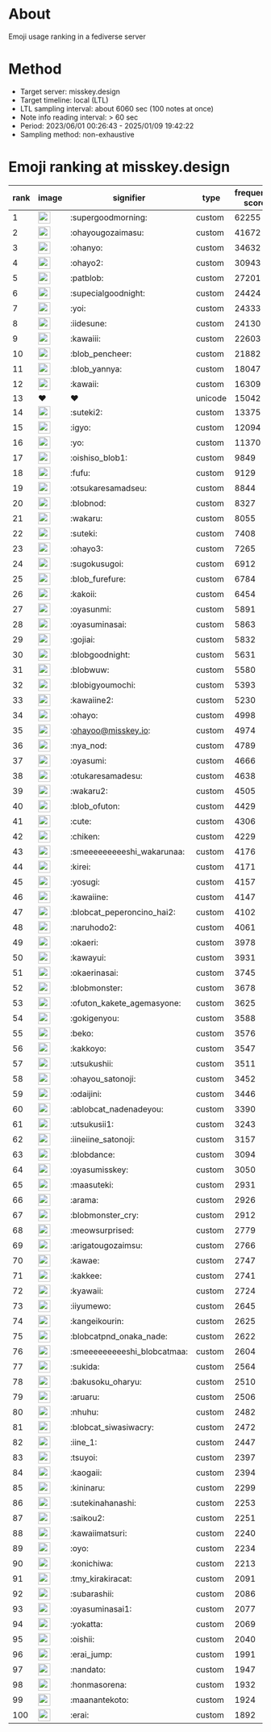 # About
Emoji usage ranking in a fediverse server

# Method
- Target server: misskey.design
- Target timeline: local (LTL)
- LTL sampling interval: about 6060 sec (100 notes at once)
- Note info reading interval: > 60 sec
- Period: 2023/06/01 00:26:43 - 2025/01/09 19:42:22 
- Sampling method: non-exhaustive

# Emoji ranking at misskey.design

|rank|image|signifier|type|frequency score|
|----|----|----|----|----|
|1|<img height="24" src="https://misskey.design/emoji/supergoodmorning.webp">|:supergoodmorning:|custom|62255|
|2|<img height="24" src="https://misskey.design/emoji/ohayougozaimasu.webp">|:ohayougozaimasu:|custom|41672|
|3|<img height="24" src="https://misskey.design/emoji/ohanyo.webp">|:ohanyo:|custom|34632|
|4|<img height="24" src="https://misskey.design/emoji/ohayo2.webp">|:ohayo2:|custom|30943|
|5|<img height="24" src="https://misskey.design/emoji/patblob.webp">|:patblob:|custom|27201|
|6|<img height="24" src="https://misskey.design/emoji/supecialgoodnight.webp">|:supecialgoodnight:|custom|24424|
|7|<img height="24" src="https://misskey.design/emoji/yoi.webp">|:yoi:|custom|24333|
|8|<img height="24" src="https://misskey.design/emoji/iidesune.webp">|:iidesune:|custom|24130|
|9|<img height="24" src="https://misskey.design/emoji/kawaiii.webp">|:kawaiii:|custom|22603|
|10|<img height="24" src="https://misskey.design/emoji/blob_pencheer.webp">|:blob_pencheer:|custom|21882|
|11|<img height="24" src="https://misskey.design/emoji/blob_yannya.webp">|:blob_yannya:|custom|18047|
|12|<img height="24" src="https://misskey.design/emoji/kawaii.webp">|:kawaii:|custom|16309|
|13|❤|❤|unicode|15042|
|14|<img height="24" src="https://misskey.design/emoji/suteki2.webp">|:suteki2:|custom|13375|
|15|<img height="24" src="https://misskey.design/emoji/igyo.webp">|:igyo:|custom|12094|
|16|<img height="24" src="https://misskey.design/emoji/yo.webp">|:yo:|custom|11370|
|17|<img height="24" src="https://misskey.design/emoji/oishiso_blob1.webp">|:oishiso_blob1:|custom|9849|
|18|<img height="24" src="https://misskey.design/emoji/fufu.webp">|:fufu:|custom|9129|
|19|<img height="24" src="https://misskey.design/emoji/otsukaresamadseu.webp">|:otsukaresamadseu:|custom|8844|
|20|<img height="24" src="https://misskey.design/emoji/blobnod.webp">|:blobnod:|custom|8327|
|21|<img height="24" src="https://misskey.design/emoji/wakaru.webp">|:wakaru:|custom|8055|
|22|<img height="24" src="https://misskey.design/emoji/suteki.webp">|:suteki:|custom|7408|
|23|<img height="24" src="https://misskey.design/emoji/ohayo3.webp">|:ohayo3:|custom|7265|
|24|<img height="24" src="https://misskey.design/emoji/sugokusugoi.webp">|:sugokusugoi:|custom|6912|
|25|<img height="24" src="https://misskey.design/emoji/blob_furefure.webp">|:blob_furefure:|custom|6784|
|26|<img height="24" src="https://misskey.design/emoji/kakoii.webp">|:kakoii:|custom|6454|
|27|<img height="24" src="https://misskey.design/emoji/oyasunmi.webp">|:oyasunmi:|custom|5891|
|28|<img height="24" src="https://misskey.design/emoji/oyasuminasai.webp">|:oyasuminasai:|custom|5863|
|29|<img height="24" src="https://misskey.design/emoji/gojiai.webp">|:gojiai:|custom|5832|
|30|<img height="24" src="https://misskey.design/emoji/blobgoodnight.webp">|:blobgoodnight:|custom|5631|
|31|<img height="24" src="https://misskey.design/emoji/blobwuw.webp">|:blobwuw:|custom|5580|
|32|<img height="24" src="https://misskey.design/emoji/blobigyoumochi.webp">|:blobigyoumochi:|custom|5393|
|33|<img height="24" src="https://misskey.design/emoji/kawaiine2.webp">|:kawaiine2:|custom|5230|
|34|<img height="24" src="https://misskey.design/emoji/ohayo.webp">|:ohayo:|custom|4998|
|35|<img height="24" src="https://misskey.design/emoji/ohayoo.webp">|:ohayoo@misskey.io:|custom|4974|
|36|<img height="24" src="https://misskey.design/emoji/nya_nod.webp">|:nya_nod:|custom|4789|
|37|<img height="24" src="https://misskey.design/emoji/oyasumi.webp">|:oyasumi:|custom|4666|
|38|<img height="24" src="https://misskey.design/emoji/otukaresamadesu.webp">|:otukaresamadesu:|custom|4638|
|39|<img height="24" src="https://misskey.design/emoji/wakaru2.webp">|:wakaru2:|custom|4505|
|40|<img height="24" src="https://misskey.design/emoji/blob_ofuton.webp">|:blob_ofuton:|custom|4429|
|41|<img height="24" src="https://misskey.design/emoji/cute.webp">|:cute:|custom|4306|
|42|<img height="24" src="https://misskey.design/emoji/chiken.webp">|:chiken:|custom|4229|
|43|<img height="24" src="https://misskey.design/emoji/smeeeeeeeeeshi_wakarunaa.webp">|:smeeeeeeeeeshi_wakarunaa:|custom|4176|
|44|<img height="24" src="https://misskey.design/emoji/kirei.webp">|:kirei:|custom|4171|
|45|<img height="24" src="https://misskey.design/emoji/yosugi.webp">|:yosugi:|custom|4157|
|46|<img height="24" src="https://misskey.design/emoji/kawaiine.webp">|:kawaiine:|custom|4147|
|47|<img height="24" src="https://misskey.design/emoji/blobcat_peperoncino_hai2.webp">|:blobcat_peperoncino_hai2:|custom|4102|
|48|<img height="24" src="https://misskey.design/emoji/naruhodo2.webp">|:naruhodo2:|custom|4061|
|49|<img height="24" src="https://misskey.design/emoji/okaeri.webp">|:okaeri:|custom|3978|
|50|<img height="24" src="https://misskey.design/emoji/kawayui.webp">|:kawayui:|custom|3931|
|51|<img height="24" src="https://misskey.design/emoji/okaerinasai.webp">|:okaerinasai:|custom|3745|
|52|<img height="24" src="https://misskey.design/emoji/blobmonster.webp">|:blobmonster:|custom|3678|
|53|<img height="24" src="https://misskey.design/emoji/ofuton_kakete_agemasyone.webp">|:ofuton_kakete_agemasyone:|custom|3625|
|54|<img height="24" src="https://misskey.design/emoji/gokigenyou.webp">|:gokigenyou:|custom|3588|
|55|<img height="24" src="https://misskey.design/emoji/beko.webp">|:beko:|custom|3576|
|56|<img height="24" src="https://misskey.design/emoji/kakkoyo.webp">|:kakkoyo:|custom|3547|
|57|<img height="24" src="https://misskey.design/emoji/utsukushii.webp">|:utsukushii:|custom|3511|
|58|<img height="24" src="https://misskey.design/emoji/ohayou_satonoji.webp">|:ohayou_satonoji:|custom|3452|
|59|<img height="24" src="https://misskey.design/emoji/odaijini.webp">|:odaijini:|custom|3446|
|60|<img height="24" src="https://misskey.design/emoji/ablobcat_nadenadeyou.webp">|:ablobcat_nadenadeyou:|custom|3390|
|61|<img height="24" src="https://misskey.design/emoji/utsukusii1.webp">|:utsukusii1:|custom|3243|
|62|<img height="24" src="https://misskey.design/emoji/iineiine_satonoji.webp">|:iineiine_satonoji:|custom|3157|
|63|<img height="24" src="https://misskey.design/emoji/blobdance.webp">|:blobdance:|custom|3094|
|64|<img height="24" src="https://misskey.design/emoji/oyasumisskey.webp">|:oyasumisskey:|custom|3050|
|65|<img height="24" src="https://misskey.design/emoji/maasuteki.webp">|:maasuteki:|custom|2931|
|66|<img height="24" src="https://misskey.design/emoji/arama.webp">|:arama:|custom|2926|
|67|<img height="24" src="https://misskey.design/emoji/blobmonster_cry.webp">|:blobmonster_cry:|custom|2912|
|68|<img height="24" src="https://misskey.design/emoji/meowsurprised.webp">|:meowsurprised:|custom|2779|
|69|<img height="24" src="https://misskey.design/emoji/arigatougozaimsu.webp">|:arigatougozaimsu:|custom|2766|
|70|<img height="24" src="https://misskey.design/emoji/kawae.webp">|:kawae:|custom|2747|
|71|<img height="24" src="https://misskey.design/emoji/kakkee.webp">|:kakkee:|custom|2741|
|72|<img height="24" src="https://misskey.design/emoji/kyawaii.webp">|:kyawaii:|custom|2724|
|73|<img height="24" src="https://misskey.design/emoji/iiyumewo.webp">|:iiyumewo:|custom|2645|
|74|<img height="24" src="https://misskey.design/emoji/kangeikourin.webp">|:kangeikourin:|custom|2625|
|75|<img height="24" src="https://misskey.design/emoji/blobcatpnd_onaka_nade.webp">|:blobcatpnd_onaka_nade:|custom|2622|
|76|<img height="24" src="https://misskey.design/emoji/smeeeeeeeeeshi_blobcatmaa.webp">|:smeeeeeeeeeshi_blobcatmaa:|custom|2604|
|77|<img height="24" src="https://misskey.design/emoji/sukida.webp">|:sukida:|custom|2564|
|78|<img height="24" src="https://misskey.design/emoji/bakusoku_oharyu.webp">|:bakusoku_oharyu:|custom|2510|
|79|<img height="24" src="https://misskey.design/emoji/aruaru.webp">|:aruaru:|custom|2506|
|80|<img height="24" src="https://misskey.design/emoji/nhuhu.webp">|:nhuhu:|custom|2482|
|81|<img height="24" src="https://misskey.design/emoji/blobcat_siwasiwacry.webp">|:blobcat_siwasiwacry:|custom|2472|
|82|<img height="24" src="https://misskey.design/emoji/iine_1.webp">|:iine_1:|custom|2447|
|83|<img height="24" src="https://misskey.design/emoji/tsuyoi.webp">|:tsuyoi:|custom|2397|
|84|<img height="24" src="https://misskey.design/emoji/kaogaii.webp">|:kaogaii:|custom|2394|
|85|<img height="24" src="https://misskey.design/emoji/kininaru.webp">|:kininaru:|custom|2299|
|86|<img height="24" src="https://misskey.design/emoji/sutekinahanashi.webp">|:sutekinahanashi:|custom|2253|
|87|<img height="24" src="https://misskey.design/emoji/saikou2.webp">|:saikou2:|custom|2251|
|88|<img height="24" src="https://misskey.design/emoji/kawaiimatsuri.webp">|:kawaiimatsuri:|custom|2240|
|89|<img height="24" src="https://misskey.design/emoji/oyo.webp">|:oyo:|custom|2234|
|90|<img height="24" src="https://misskey.design/emoji/konichiwa.webp">|:konichiwa:|custom|2213|
|91|<img height="24" src="https://misskey.design/emoji/tmy_kirakiracat.webp">|:tmy_kirakiracat:|custom|2091|
|92|<img height="24" src="https://misskey.design/emoji/subarashii.webp">|:subarashii:|custom|2086|
|93|<img height="24" src="https://misskey.design/emoji/oyasuminasai1.webp">|:oyasuminasai1:|custom|2077|
|94|<img height="24" src="https://misskey.design/emoji/yokatta.webp">|:yokatta:|custom|2069|
|95|<img height="24" src="https://misskey.design/emoji/oishii.webp">|:oishii:|custom|2040|
|96|<img height="24" src="https://misskey.design/emoji/erai_jump.webp">|:erai_jump:|custom|1991|
|97|<img height="24" src="https://misskey.design/emoji/nandato.webp">|:nandato:|custom|1947|
|98|<img height="24" src="https://misskey.design/emoji/honmasorena.webp">|:honmasorena:|custom|1932|
|99|<img height="24" src="https://misskey.design/emoji/maanantekoto.webp">|:maanantekoto:|custom|1924|
|100|<img height="24" src="https://misskey.design/emoji/erai.webp">|:erai:|custom|1892|
